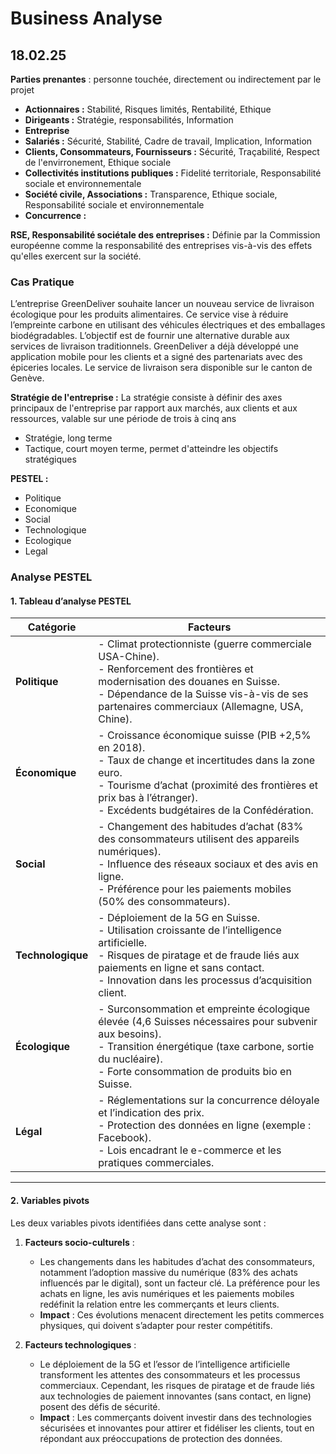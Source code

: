 # Business Analyse

## 18.02.25

**Parties prenantes** : personne touchée, directement ou indirectement par le projet

- **Actionnaires :** Stabilité, Risques limités, Rentabilité, Ethique
- **Dirigeants :** Stratégie, responsabilités, Information
- **Entreprise**
- **Salariés :** Sécurité, Stabilité, Cadre de travail, Implication, Information
- **Clients, Consommateurs, Fournisseurs :** Sécurité, Traçabilité, Respect de l'envirronement, Ethique sociale
- **Collectivités institutions publiques :** Fidelité territoriale, Responsabilité sociale et environnementale
- **Société civile, Associations :** Transparence, Ethique sociale, Responsabilité sociale et environnementale
- **Concurrence :**

**RSE, Responsabilité sociétale des entreprises :** Définie par la Commission européenne comme la responsabilité des entreprises vis-à-vis des effets qu'elles exercent sur la société.

### Cas Pratique

L’entreprise GreenDeliver souhaite lancer un nouveau service de livraison écologique pour les produits alimentaires. Ce service vise à réduire l’empreinte carbone en utilisant des véhicules électriques et des emballages biodégradables. L’objectif est de fournir une alternative durable aux services de livraison traditionnels.
GreenDeliver a déjà développé une application mobile pour les clients et a signé des partenariats avec des épiceries locales. Le service de livraison sera disponible sur le canton de Genève.

**Stratégie de l'entreprise :** La stratégie consiste à définir des axes principaux de l'entreprise par rapport aux marchés, aux clients et aux ressources, valable sur une période de trois à cinq ans
- Stratégie, long terme
- Tactique, court moyen terme, permet d'atteindre les objectifs stratégiques

**PESTEL :**
- Politique
- Economique
- Social
- Technologique
- Ecologique
- Legal

### Analyse PESTEL

#### 1. Tableau d’analyse PESTEL

| **Catégorie**       | **Facteurs**                                                                                                                                                                                                 |
|---------------------|-------------------------------------------------------------------------------------------------------------------------------------------------------------------------------------------------------------|
| **Politique**       | - Climat protectionniste (guerre commerciale USA-Chine).<br>- Renforcement des frontières et modernisation des douanes en Suisse.<br>- Dépendance de la Suisse vis-à-vis de ses partenaires commerciaux (Allemagne, USA, Chine). |
| **Économique**      | - Croissance économique suisse (PIB +2,5% en 2018).<br>- Taux de change et incertitudes dans la zone euro.<br>- Tourisme d’achat (proximité des frontières et prix bas à l’étranger).<br>- Excédents budgétaires de la Confédération. |
| **Social**          | - Changement des habitudes d’achat (83% des consommateurs utilisent des appareils numériques).<br>- Influence des réseaux sociaux et des avis en ligne.<br>- Préférence pour les paiements mobiles (50% des consommateurs). |
| **Technologique**   | - Déploiement de la 5G en Suisse.<br>- Utilisation croissante de l’intelligence artificielle.<br>- Risques de piratage et de fraude liés aux paiements en ligne et sans contact.<br>- Innovation dans les processus d’acquisition client. |
| **Écologique**      | - Surconsommation et empreinte écologique élevée (4,6 Suisses nécessaires pour subvenir aux besoins).<br>- Transition énergétique (taxe carbone, sortie du nucléaire).<br>- Forte consommation de produits bio en Suisse. |
| **Légal**           | - Réglementations sur la concurrence déloyale et l’indication des prix.<br>- Protection des données en ligne (exemple : Facebook).<br>- Lois encadrant le e-commerce et les pratiques commerciales. |

---

#### 2. Variables pivots

Les deux variables pivots identifiées dans cette analyse sont :

1. **Facteurs socio-culturels** :  
   - Les changements dans les habitudes d’achat des consommateurs, notamment l’adoption massive du numérique (83% des achats influencés par le digital), sont un facteur clé. La préférence pour les achats en ligne, les avis numériques et les paiements mobiles redéfinit la relation entre les commerçants et leurs clients.  
   - **Impact** : Ces évolutions menacent directement les petits commerces physiques, qui doivent s’adapter pour rester compétitifs.

2. **Facteurs technologiques** :  
   - Le déploiement de la 5G et l’essor de l’intelligence artificielle transforment les attentes des consommateurs et les processus commerciaux. Cependant, les risques de piratage et de fraude liés aux technologies de paiement innovantes (sans contact, en ligne) posent des défis de sécurité.  
   - **Impact** : Les commerçants doivent investir dans des technologies sécurisées et innovantes pour attirer et fidéliser les clients, tout en répondant aux préoccupations de protection des données.
